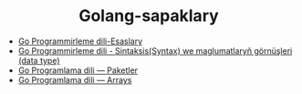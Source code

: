 # <div align="center">Golang-sapaklary</div>


- [Go Programmirleme dili-Esaslary](Sapak/%231-Go.md)
- [Go Programmirleme dili - Sintaksis(Syntax) we maglumatlaryň görnüşleri (data type)](Sapak/%232-Go.md)
- [Go Programlama dili — Paketler](Sapak/%233-Go.md)
- [Go Programlama dili — Arrays](Sapak/%234-Go.md)
